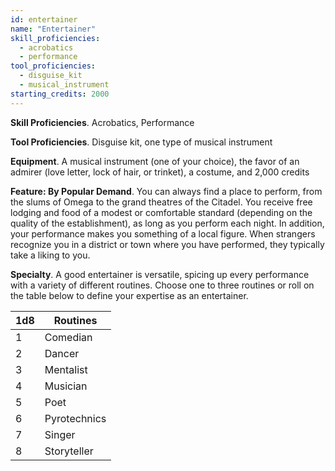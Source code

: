 ```yaml
---
id: entertainer
name: "Entertainer"
skill_proficiencies:
  - acrobatics
  - performance
tool_proficiencies:
  - disguise_kit
  - musical_instrument
starting_credits: 2000
---
```


__Skill Proficiencies__. Acrobatics, Performance

__Tool Proficiencies__. Disguise kit, one type of musical instrument

__Equipment__. A musical instrument (one of your choice), the favor of an admirer (love letter, lock of hair, or trinket),
a costume, and 2,000 credits

__Feature: By Popular Demand__. You can always find a place to perform, from the slums of Omega to the grand theatres of
the Citadel. You receive free lodging and food of a modest or comfortable standard (depending
on the quality of the establishment), as long as you perform each night. In addition, your performance makes you
something of a local figure. When strangers recognize you in a district or town where you have performed, they typically
take a liking to you.

__Specialty__. A good entertainer is versatile, spicing up every performance with a variety of different routines. Choose
one to three routines or roll on the table below to define your expertise as an entertainer.

1d8 | Routines
--- | ---
1 | Comedian
2 | Dancer
3	| Mentalist
4	| Musician
5	| Poet
6 | Pyrotechnics
7	| Singer
8	| Storyteller

